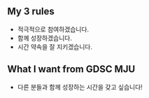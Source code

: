 ## My 3 rules
- 적극적으로 참여하겠습니다.
- 함께 성장하겠습니다.
- 시간 약속을 잘 지키겠습니다.

## What I want from GDSC MJU
- 다른 분들과 함께 성장하는 시간을 갖고 싶습니다!
